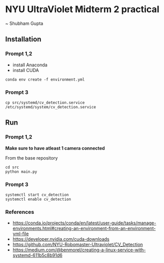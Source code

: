 # NYU UltraViolet Midterm 2 practical
~ Shubham Gupta

## Installation
### Prompt 1,2
- install Anaconda
- install CUDA
```shell
conda env create -f environment.yml
```
### Prompt 3
```shell
cp src/systemd/cv_detection.service /etc/systemd/system/cv_detection.service
```

## Run
### Prompt 1,2
<b>Make sure to have atleast 1 camera connected</b> 

From the base repository
```shell
cd src
python main.py
```

### Prompt 3
```shell
systemctl start cv_detection
systemctl enable cv_detection
```

### References
- https://conda.io/projects/conda/en/latest/user-guide/tasks/manage-environments.html#creating-an-environment-from-an-environment-yml-file
- https://developer.nvidia.com/cuda-downloads
- https://github.com/NYU-Robomaster-Ultraviolet/CV_Detection
- https://medium.com/@benmorel/creating-a-linux-service-with-systemd-611b5c8b91d6
